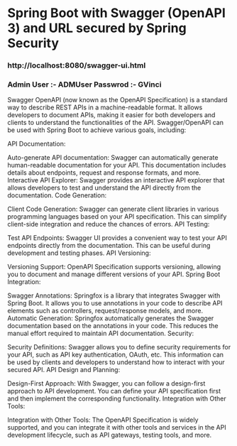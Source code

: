 # Spring Boot with Swagger (OpenAPI 3) and URL secured by Spring Security

### http://localhost:8080/swagger-ui.html
### Admin User :- ADMUser Passwrod :- GVinci

Swagger OpenAPI (now known as the OpenAPI Specification) is a standard way to describe REST APIs in a machine-readable format. It allows developers to document APIs, making it easier for both developers and clients to understand the functionalities of the API. Swagger/OpenAPI can be used with Spring Boot to achieve various goals, including:

API Documentation:

Auto-generate API documentation: Swagger can automatically generate human-readable documentation for your API. This documentation includes details about endpoints, request and response formats, and more.
Interactive API Explorer: Swagger provides an interactive API explorer that allows developers to test and understand the API directly from the documentation.
Code Generation:

Client Code Generation: Swagger can generate client libraries in various programming languages based on your API specification. This can simplify client-side integration and reduce the chances of errors.
API Testing:

Test API Endpoints: Swagger UI provides a convenient way to test your API endpoints directly from the documentation. This can be useful during development and testing phases.
API Versioning:

Versioning Support: OpenAPI Specification supports versioning, allowing you to document and manage different versions of your API.
Spring Boot Integration:

Swagger Annotations: Springfox is a library that integrates Swagger with Spring Boot. It allows you to use annotations in your code to describe API elements such as controllers, request/response models, and more.
Automatic Generation: Springfox automatically generates the Swagger documentation based on the annotations in your code. This reduces the manual effort required to maintain API documentation.
Security:

Security Definitions: Swagger allows you to define security requirements for your API, such as API key authentication, OAuth, etc. This information can be used by clients and developers to understand how to interact with your secured API.
API Design and Planning:

Design-First Approach: With Swagger, you can follow a design-first approach to API development. You can define your API specification first and then implement the corresponding functionality.
Integration with Other Tools:

Integration with Other Tools: The OpenAPI Specification is widely supported, and you can integrate it with other tools and services in the API development lifecycle, such as API gateways, testing tools, and more.
